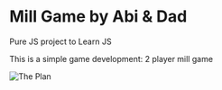 # Mill Game by Abi & Dad

Pure JS project to Learn JS

This is a simple game development:
2 player mill game

![The Plan](https://user-images.githubusercontent.com/34095687/249900032-7441001b-7f75-422e-a8f1-31fd893f7538.jpeg)
